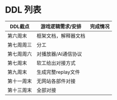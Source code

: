 # DDL 列表

| DDL截点 | 游戏逻辑需求/安排 | 完成情况 |
| ------- | ----------------- | -------- |
| 第六周末     | 框架文档，解释器文档         |        |
| 第七周周三|分工| |
|第七周周六|对播放器/AI通信协议| |
|第七周末|软工给出对接方式| |
|第九周末|生成完整replay文件| |
|第十一周末|无网站各部件对接| |
|第十三周末|全部对接| |

